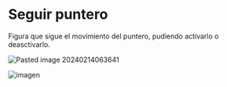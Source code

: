 # Seguir puntero

Figura que sigue el movimiento del puntero, pudiendo activarlo o deasctivarlo.

![Pasted image 20240214063641](https://github.com/Mileccc/seguir_puntero/assets/121825748/aac2fdbf-f66c-4aa7-a101-75db943eaaed)

![imagen](https://github.com/Mileccc/seguir_puntero/assets/121825748/30b9e558-cfdd-4e39-8dad-f815708a7c0d)
